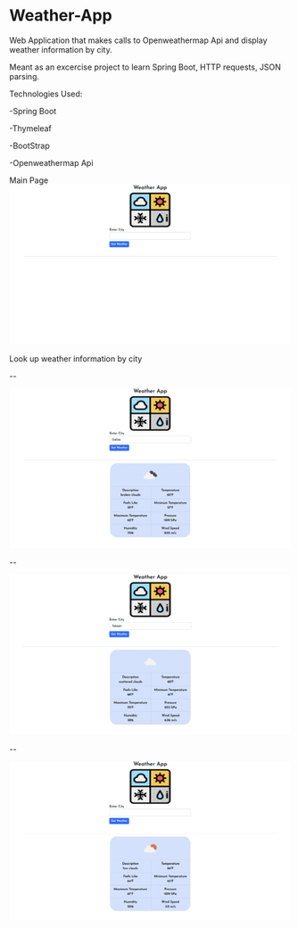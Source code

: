 # Weather-App
Web Application that makes calls to Openweathermap Api and display weather information by city.

Meant as an excercise project to learn Spring Boot, HTTP requests, JSON parsing.



Technologies Used:

-Spring Boot

-Thymeleaf

-BootStrap

-Openweathermap Api


Main Page
![](demo/weather-demo1.png)

Look up weather information by city

--

![](demo/weather-demo2.png)

--

![](demo/weather-demo3.png)

--

![](demo/weather-demo4.png)

